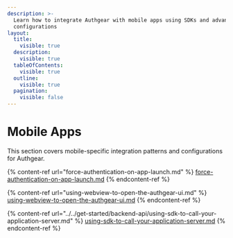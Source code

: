 ```yaml
---
description: >-
  Learn how to integrate Authgear with mobile apps using SDKs and advanced
  configurations
layout:
  title:
    visible: true
  description:
    visible: true
  tableOfContents:
    visible: true
  outline:
    visible: true
  pagination:
    visible: false
---
```


# Mobile Apps

This section covers mobile-specific integration patterns and configurations for Authgear.

{% content-ref url="force-authentication-on-app-launch.md" %}
[force-authentication-on-app-launch.md](force-authentication-on-app-launch.md)
{% endcontent-ref %}

{% content-ref url="using-webview-to-open-the-authgear-ui.md" %}
[using-webview-to-open-the-authgear-ui.md](using-webview-to-open-the-authgear-ui.md)
{% endcontent-ref %}

{% content-ref url="../../get-started/backend-api/using-sdk-to-call-your-application-server.md" %}
[using-sdk-to-call-your-application-server.md](../../get-started/backend-api/using-sdk-to-call-your-application-server.md)
{% endcontent-ref %}
